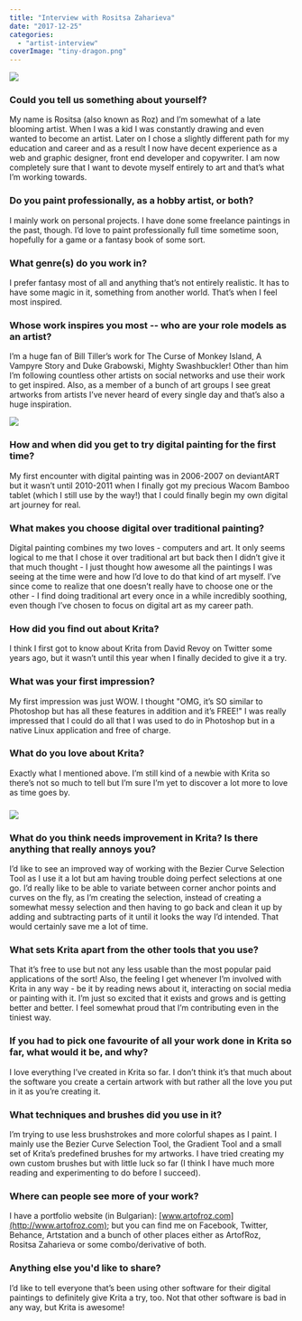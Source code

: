 ```yaml
---
title: "Interview with Rositsa Zaharieva"
date: "2017-12-25"
categories: 
  - "artist-interview"
coverImage: "tiny-dragon.png"
---
```


![](/images/posts/2017/tiny-dragon.png)

### Could you tell us something about yourself?

My name is Rositsa (also known as Roz) and I’m somewhat of a late blooming artist. When I was a kid I was constantly drawing and even wanted to become an artist. Later on I chose a slightly different path for my education and career and as a result I now have decent experience as a web and graphic designer, front end developer and copywriter. I am now completely sure that I want to devote myself entirely to art and that’s what I’m working towards.

### Do you paint professionally, as a hobby artist, or both?

I mainly work on personal projects. I have done some freelance paintings in the past, though. I’d love to paint professionally full time sometime soon, hopefully for a game or a fantasy book of some sort.

### What genre(s) do you work in?

I prefer fantasy most of all and anything that’s not entirely realistic. It has to have some magic in it, something from another world. That’s when I feel most inspired.

### Whose work inspires you most -- who are your role models as an artist?

I’m a huge fan of Bill Tiller’s work for The Curse of Monkey Island, A Vampyre Story and Duke Grabowski, Mighty Swashbuckler! Other than him I’m following countless other artists on social networks and use their work to get inspired. Also, as a member of a bunch of art groups I see great artworks from artists I’ve never heard of every single day and that’s also a huge inspiration.

![](/images/posts/2017/material-1.png)

### How and when did you get to try digital painting for the first time?

My first encounter with digital painting was in 2006-2007 on deviantART but it wasn’t until 2010-2011 when I finally got my precious Wacom Bamboo tablet (which I still use by the way!) that I could finally begin my own digital art journey for real.

### What makes you choose digital over traditional painting?

Digital painting combines my two loves - computers and art. It only seems logical to me that I chose it over traditional art but back then I didn’t give it that much thought - I just thought how awesome all the paintings I was seeing at the time were and how I’d love to do that kind of art myself. I’ve since come to realize that one doesn’t really have to choose one or the other - I find doing traditional art every once in a while incredibly soothing, even though I’ve chosen to focus on digital art as my career path.

### How did you find out about Krita?

I think I first got to know about Krita from David Revoy on Twitter some years ago, but it wasn’t until this year when I finally decided to give it a try.

### What was your first impression?

My first impression was just WOW. I thought "OMG, it’s SO similar to Photoshop but has all these features in addition and it’s FREE!" I was really impressed that I could do all that I was used to do in Photoshop but in a native Linux application and free of charge.

### What do you love about Krita?

Exactly what I mentioned above. I’m still kind of a newbie with Krita so there’s not so much to tell but I’m sure I’m yet to discover a lot more to love as time goes by.

### ![](/images/posts/2017/isometrichna-vyzrojdenska-kyshta-1_003-1700.png)

### What do you think needs improvement in Krita? Is there anything that really annoys you?

I’d like to see an improved way of working with the Bezier Curve Selection Tool as I use it a lot but am having trouble doing perfect selections at one go. I’d really like to be able to variate between corner anchor points and curves on the fly, as I’m creating the selection, instead of creating a somewhat messy selection and then having to go back and clean it up by adding and subtracting parts of it until it looks the way I’d intended. That would certainly save me a lot of time.

### What sets Krita apart from the other tools that you use?

That it’s free to use but not any less usable than the most popular paid applications of the sort! Also, the feeling I get whenever I’m involved with Krita in any way - be it by reading news about it, interacting on social media or painting with it. I’m just so excited that it exists and grows and is getting better and better. I feel somewhat proud that I’m contributing even in the tiniest way.

### If you had to pick one favourite of all your work done in Krita so far, what would it be, and why?

I love everything I’ve created in Krita so far. I don’t think it’s that much about the software you create a certain artwork with but rather all the love you put in it as you’re creating it.

### What techniques and brushes did you use in it?

I’m trying to use less brushstrokes and more colorful shapes as I paint. I mainly use the Bezier Curve Selection Tool, the Gradient Tool and a small set of Krita’s predefined brushes for my artworks. I have tried creating my own custom brushes but with little luck so far (I think I have much more reading and experimenting to do before I succeed).

### Where can people see more of your work?

I have a portfolio website (in Bulgarian): [www.artofroz.com](http://www.artofroz.com); but you can find me on Facebook, Twitter, Behance, Artstation and a bunch of other places either as ArtofRoz, Rositsa Zaharieva or some combo/derivative of both.

### Anything else you'd like to share?

I’d like to tell everyone that’s been using other software for their digital paintings to definitely give Krita a try, too. Not that other software is bad in any way, but Krita is awesome!

